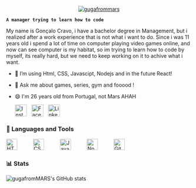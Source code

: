 <p align="center">
 <a href="https://github.com/gugafromMARS">
    <img src="https://imagizer.imageshack.com/img924/5382/YeNK1v.png" alt="gugafrommars">
 </a>
</p>

**`A manager trying to learn how to code`**

My name is Gonçalo Cravo, i have a bachelor degree in Management, but i realized after a work experience that is not what i want to do. 
Since i was 11 years old i spend a lot of time on computer playing video games online, and now can see computer is my habitat,
so im trying to learn how to code by myself, its really hard, but we need to keep working on it to achive what i want.


- 🌱 I’m using Html, CSS, Javascipt, Nodejs and in the future React!
- 💬 Ask me about games, series, gym and fooood !
- 😄 I'm 26 years old from Portugal, not Mars AHAH

    <a href="https://www.instagram.com/goncaloscravo"><img align="left" width="32px" style="padding-right:10px;" src="https://upload.wikimedia.org/wikipedia/commons/e/e7/Instagram_logo_2016.svg" alt="Instagram"></a>
    <a href="https://www.facebook.com/goncaloscravo/"><img align="left" width="32px" style="padding-right:10px;" src="https://cdn.jsdelivr.net/gh/devicons/devicon/icons/facebook/facebook-plain.svg" alt="Facebook"></a>
    <a href="https://www.linkedin.com/in/goncaloscravo/"><img align="left" width="32px" style="padding-right:10px;" src="https://cdn.jsdelivr.net/gh/devicons/devicon/icons/linkedin/linkedin-original.svg" alt="Linkedin"></a>
<br>

#

### 🧰 Languages and Tools


<img align="left" alt="HTML" width="30px" style="padding-right:40px;" src="https://cdn.jsdelivr.net/gh/devicons/devicon/icons/html5/html5-plain.svg"/>
<img align="left" alt="CSS" width="30px" style="padding-right:40px;" src="https://cdn.jsdelivr.net/gh/devicons/devicon/icons/css3/css3-plain.svg"/>
<img align="left"  alt="JavaScript" width="30px" style="padding-right:40px;" src="https://cdn.jsdelivr.net/gh/devicons/devicon/icons/javascript/javascript-plain.svg"/>
<img align="left" alt="NodeJS" width="30px" style="padding-right:40px;" src="https://cdn.jsdelivr.net/gh/devicons/devicon/icons/nodejs/nodejs-original.svg"/>
<img align="left" alt="GitHub" width="30px" style="padding-right:40px;" src="https://cdn.jsdelivr.net/gh/devicons/devicon/icons/github/github-original.svg"/>
<br>

#

### 📊 Stats

![gugafromMARS's GitHub stats](https://github-readme-stats.vercel.app/api?username=gugafromMARS&show_icons=true&theme=gruvbox)

